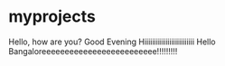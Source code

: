 # myprojects
Hello, how are you?
Good Evening
Hiiiiiiiiiiiiiiiiiiiiiiiiii
Hello Bangaloreeeeeeeeeeeeeeeeeeeeeeeee!!!!!!!!!
